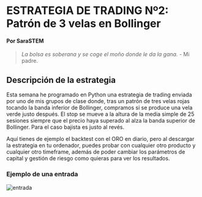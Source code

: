 # ESTRATEGIA DE TRADING Nº2: Patrón de 3 velas en Bollinger
#### Por SaraSTEM
>_La bolsa es soberana y se coge el moño donde le da la gana._ - Mi padre.

## Descripción de la estrategia

Esta semana he programado en Python una estrategia de trading enviada por uno de mis grupos de clase donde, tras un patrón de tres velas rojas tocando la banda inferior de Bollinger, compramos si se produce una vela verde justo después. El stop se mueve a la altura de la media simple de 25 sesiones siempre que el precio haya superado al alza la banda superior de Bollinger. Para el caso bajista es justo al revés.

Aquí tienes de ejemplo el backtest con el ORO en diario, pero al descargar la estrategia en tu ordenador, puedes probar con cualquier otro producto y cualquier otro timeframe, además de poder cambiar los parámetros de capital y gestión de riesgo como quieras para ver los resultados.

### Ejemplo de una entrada
![entrada](https://www.sarastem.com/wp-content/uploads/2022/06/entrada_estrategian2_.png)

